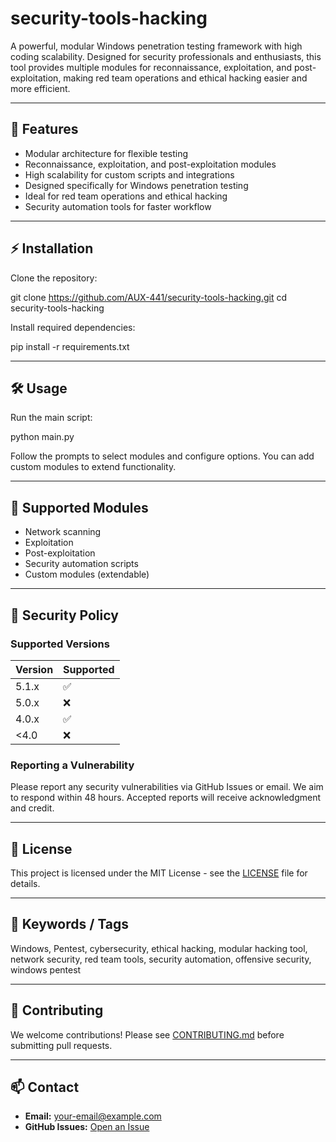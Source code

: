 # security-tools-hacking

A powerful, modular Windows penetration testing framework with high coding scalability. Designed for security professionals and enthusiasts, this tool provides multiple modules for reconnaissance, exploitation, and post-exploitation, making red team operations and ethical hacking easier and more efficient.

---

## 🚀 Features

- Modular architecture for flexible testing
- Reconnaissance, exploitation, and post-exploitation modules
- High scalability for custom scripts and integrations
- Designed specifically for Windows penetration testing
- Ideal for red team operations and ethical hacking
- Security automation tools for faster workflow

---

## ⚡ Installation

Clone the repository:

git clone https://github.com/AUX-441/security-tools-hacking.git
cd security-tools-hacking


Install required dependencies:

pip install -r requirements.txt


---

## 🛠 Usage

Run the main script:

python main.py

Follow the prompts to select modules and configure options. You can add custom modules to extend functionality.

---

## 📌 Supported Modules

- Network scanning
- Exploitation
- Post-exploitation
- Security automation scripts
- Custom modules (extendable)

---

## 📝 Security Policy

### Supported Versions

| Version | Supported |
| ------- | --------- |
| 5.1.x   | ✅         |
| 5.0.x   | ❌         |
| 4.0.x   | ✅         |
| <4.0    | ❌         |

### Reporting a Vulnerability

Please report any security vulnerabilities via GitHub Issues or email. We aim to respond within 48 hours. Accepted reports will receive acknowledgment and credit.

---

## 📄 License

This project is licensed under the MIT License - see the [LICENSE](LICENSE) file for details.

---

## 🔖 Keywords / Tags

Windows, Pentest, cybersecurity, ethical hacking, modular hacking tool, network security, red team tools, security automation, offensive security, windows pentest

---

## 💬 Contributing

We welcome contributions! Please see [CONTRIBUTING.md](CONTRIBUTING.md) before submitting pull requests.

---

## 📫 Contact

- **Email:** your-email@example.com  
- **GitHub Issues:** [Open an Issue](https://github.com/AUX-441/security-tools-hacking/issues)

